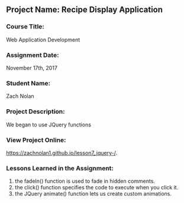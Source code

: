## Project Name:  Recipe Display Application

### Course Title:
Web Application Development

### Assignment Date:  
November 17th, 2017

### Student Name:  
Zach Nolan 

### Project Description:
We began to use JQuery functions 

### View Project Online:
https://zachnolan1.github.io/lesson7_jquery-/.

### Lessons Learned in the Assignment:
1. the fadeIn() function is used to fade in hidden comments.
2. the click() function specifies the code to execute when you click it.
3. the JQuery animate() function lets us create custom animations.

